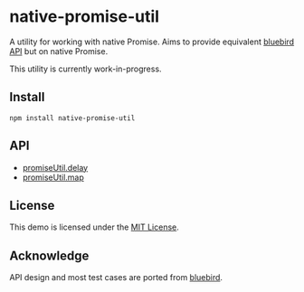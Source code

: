 # native-promise-util
A utility for working with native Promise. Aims to provide equivalent
[bluebird API](http://bluebirdjs.com/docs/api-reference.html) but on native Promise.

This utility is currently work-in-progress.


## Install
```
npm install native-promise-util
```


## API
- [promiseUtil.delay](./doc/delay.md)
- [promiseUtil.map](./doc/map.md)


## License
This demo is licensed under the [MIT License](LICENSE).


## Acknowledge
API design and most test cases are ported from [bluebird](http://bluebirdjs.com/).
